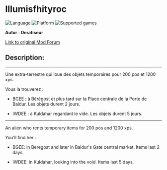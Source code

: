 # Illumisfhityroc
![Language](https://img.shields.io/static/v1?label=language&message=english%20%7C%20french%20%7C%20&color=informational)
![Platform](https://img.shields.io/static/v1?label=platform&message=windows%20%7C%20macOS%20%7C%20&color=informational)
![Supported games](https://img.shields.io/static/v1?label=supported%20games&message=BGEE%20%7C%20EET%20%7C%20IWDEE%20%7C&color=dodgerblue)

**Autor** : **Deratiseur**

[Link to original Mod Forum](https://www.baldursgateworld.fr/viewtopic.php?t=33955)


## Description:
-------------

Une extra-terrestre qui loue des objets temporaires pour 200 pos et 1200 xps.

Vous la trouverez :

- BGEE : à Bérégost et plus tard sur la Place centrale de la Porte de Baldur. Les objets durent 2 jours.
   
- IWDEE : à Kuldahar regardant le vide. Les objets durent 5 jours.
  

-------------

An alien who rents temporary items for 200 pos and 1200 xps.

You'll find her :

- BGEE: in Beregost and later in Baldur's Gate central market. Items last 2 days.
   
- IWDEE: in Kuldahar, looking into the void. Items last 5 days.
